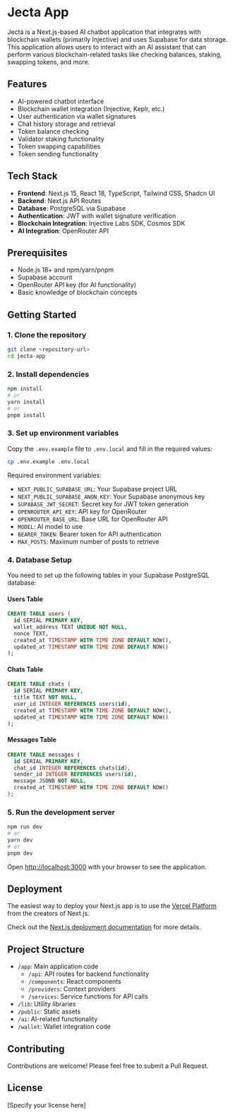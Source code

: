 # Jecta App

Jecta is a Next.js-based AI chatbot application that integrates with blockchain wallets (primarily Injective) and uses Supabase for data storage. This application allows users to interact with an AI assistant that can perform various blockchain-related tasks like checking balances, staking, swapping tokens, and more.

## Features

- AI-powered chatbot interface
- Blockchain wallet integration (Injective, Keplr, etc.)
- User authentication via wallet signatures
- Chat history storage and retrieval
- Token balance checking
- Validator staking functionality
- Token swapping capabilities
- Token sending functionality

## Tech Stack

- **Frontend**: Next.js 15, React 18, TypeScript, Tailwind CSS, Shadcn UI
- **Backend**: Next.js API Routes
- **Database**: PostgreSQL via Supabase
- **Authentication**: JWT with wallet signature verification
- **Blockchain Integration**: Injective Labs SDK, Cosmos SDK
- **AI Integration**: OpenRouter API

## Prerequisites

- Node.js 18+ and npm/yarn/pnpm
- Supabase account
- OpenRouter API key (for AI functionality)
- Basic knowledge of blockchain concepts

## Getting Started

### 1. Clone the repository

```bash
git clone <repository-url>
cd jecta-app
```

### 2. Install dependencies

```bash
npm install
# or
yarn install
# or
pnpm install
```

### 3. Set up environment variables

Copy the `.env.example` file to `.env.local` and fill in the required values:

```bash
cp .env.example .env.local
```

Required environment variables:
- `NEXT_PUBLIC_SUPABASE_URL`: Your Supabase project URL
- `NEXT_PUBLIC_SUPABASE_ANON_KEY`: Your Supabase anonymous key
- `SUPABASE_JWT_SECRET`: Secret key for JWT token generation
- `OPENROUTER_API_KEY`: API key for OpenRouter
- `OPENROUTER_BASE_URL`: Base URL for OpenRouter API
- `MODEL`: AI model to use
- `BEARER_TOKEN`: Bearer token for API authentication
- `MAX_POSTS`: Maximum number of posts to retrieve

### 4. Database Setup

You need to set up the following tables in your Supabase PostgreSQL database:

#### Users Table
```sql
CREATE TABLE users (
  id SERIAL PRIMARY KEY,
  wallet_address TEXT UNIQUE NOT NULL,
  nonce TEXT,
  created_at TIMESTAMP WITH TIME ZONE DEFAULT NOW(),
  updated_at TIMESTAMP WITH TIME ZONE DEFAULT NOW()
);
```

#### Chats Table
```sql
CREATE TABLE chats (
  id SERIAL PRIMARY KEY,
  title TEXT NOT NULL,
  user_id INTEGER REFERENCES users(id),
  created_at TIMESTAMP WITH TIME ZONE DEFAULT NOW(),
  updated_at TIMESTAMP WITH TIME ZONE DEFAULT NOW()
);
```

#### Messages Table
```sql
CREATE TABLE messages (
  id SERIAL PRIMARY KEY,
  chat_id INTEGER REFERENCES chats(id),
  sender_id INTEGER REFERENCES users(id),
  message JSONB NOT NULL,
  created_at TIMESTAMP WITH TIME ZONE DEFAULT NOW()
);
```

### 5. Run the development server

```bash
npm run dev
# or
yarn dev
# or
pnpm dev
```

Open [http://localhost:3000](http://localhost:3000) with your browser to see the application.

## Deployment

The easiest way to deploy your Next.js app is to use the [Vercel Platform](https://vercel.com/new?utm_medium=default-template&filter=next.js&utm_source=create-next-app&utm_campaign=create-next-app-readme) from the creators of Next.js.

Check out the [Next.js deployment documentation](https://nextjs.org/docs/app/building-your-application/deploying) for more details.

## Project Structure

- `/app`: Main application code
  - `/api`: API routes for backend functionality
  - `/components`: React components
  - `/providers`: Context providers
  - `/services`: Service functions for API calls
- `/lib`: Utility libraries
- `/public`: Static assets
- `/ai`: AI-related functionality
- `/wallet`: Wallet integration code

## Contributing

Contributions are welcome! Please feel free to submit a Pull Request.

## License

[Specify your license here]
